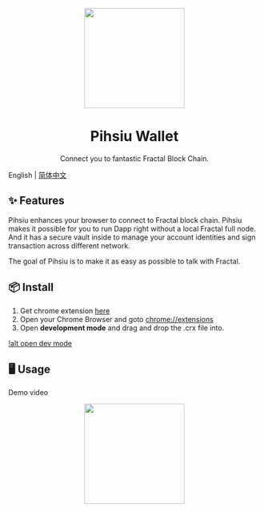 <p align="center">
  <a href="https://github.com/fractal-platform/pihsiu/releases">
    <img width="200" src="https://raw.githubusercontent.com/fractal-platform/pihsiu/master/docs/logo.png">
  </a>
</p>

<h1 align="center">Pihsiu Wallet</h1>

<div align="center">

Connect you to fantastic Fractal Block Chain.

</div>

English | [简体中文](./README-zh_CN.md)

## ✨ Features

Pihsiu enhances your browser to connect to Fractal block chain. Pihsiu makes it possible for you to run Dapp right without a local Fractal full node. And it has a secure vault inside to manage your account identities and sign transaction across different network.

The goal of Pihsiu is to make it as easy as possible to talk with Fractal.

## 📦 Install

1. Get chrome extension [here](https://github.com/fractal-platform/pihsiu/releases)
2. Open your Chrome Browser and goto [chrome://extensions](chrome://extensions)
3. Open **development mode** and drag and drop the .crx file into.

[!alt open dev mode](https://raw.githubusercontent.com/fractal-platform/pihsiu/master/docs/open_dev_mode.png)

## 🖥 Usage

Demo video

<p align="center">
  <a href="https://www.youtube.com/watch?v=1z4pTe0aMqs&feature=youtu.be">
    <img width="200" src="https://raw.githubusercontent.com/fractal-platform/pihsiu/master/docs/youtube.png">
  </a>
</p>
